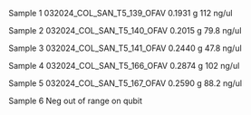 Sample 1
	032024_COL_SAN_T5_139_OFAV
	  0.1931 g
	  112 ng/ul
	  
Sample 2
	032024_COL_SAN_T5_140_OFAV
	  0.2015 g
	  79.8 ng/ul
	
	  
Sample 3
	032024_COL_SAN_T5_141_OFAV
	  0.2440 g
	  47.8 ng/ul
	  
Sample 4
	032024_COL_SAN_T5_166_OFAV
	  0.2874 g
	  102 ng/ul
	  
Sample 5
	032024_COL_SAN_T5_167_OFAV
	  0.2590 g
	  88.2 ng/ul
	  
Sample 6
	Neg
	out of range on qubit